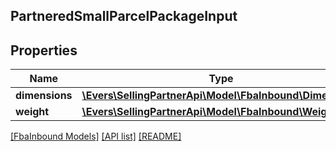 ## PartneredSmallParcelPackageInput

## Properties

Name | Type | Description | Notes
------------ | ------------- | ------------- | -------------
**dimensions** | [**\Evers\SellingPartnerApi\Model\FbaInbound\Dimensions**](Dimensions.md) |  |
**weight** | [**\Evers\SellingPartnerApi\Model\FbaInbound\Weight**](Weight.md) |  |

[[FbaInbound Models]](../) [[API list]](../../Api) [[README]](../../../README.md)
